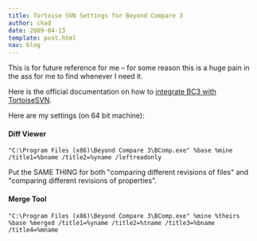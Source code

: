 ```yaml
---
title: Tortoise SVN Settings for Beyond Compare 3
author: chad
date: 2009-04-13
template: post.html
nav: blog
---
```


This is for future reference for me – for some reason this is a huge pain in the ass for me to find whenever I need it.

Here is the official documentation on how to [integrate BC3 with TortoiseSVN](http://www.scootersoftware.com/support.php?c=kb_vcs.php).

Here are my settings (on 64 bit machine):

#### Diff Viewer
    "C:\Program Files (x86)\Beyond Compare 3\BComp.exe" %base %mine /title1=%bname /title2=%yname /leftreadonly

Put the SAME THING for both "comparing different revisions of files" and "comparing different revisions of properties".

#### Merge Tool
    "C:\Program Files (x86)\Beyond Compare 3\BComp.exe" %mine %theirs %base %merged /title1=%yname /title2=%tname /title3=%bname /title4=%mname